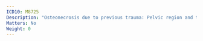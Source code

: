 ```yaml
---
ICD10: M8725
Description: "Osteonecrosis due to previous trauma: Pelvic region and thigh"
Matters: No
Weight: 0
---
```



